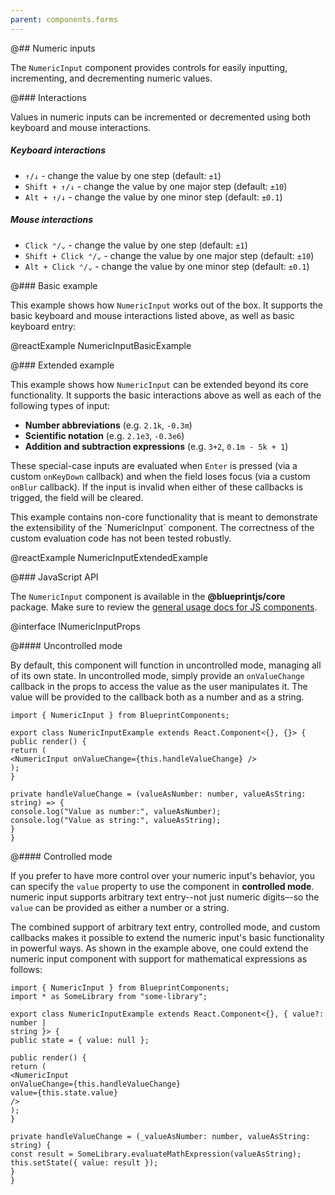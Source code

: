 ```yaml
---
parent: components.forms
---
```


@## Numeric inputs

The `NumericInput` component provides controls for easily inputting,
incrementing, and decrementing numeric values.



@### Interactions

Values in numeric inputs can be incremented or decremented using both keyboard and mouse interactions.

##### Keyboard interactions

- `↑/↓` - change the value by one step (default: `±1`)
- `Shift + ↑/↓` - change the value by one major step (default: `±10`)
- `Alt + ↑/↓` - change the value by one minor step (default: `±0.1`)

##### Mouse interactions

- `Click ⌃/⌄` - change the value by one step (default: `±1`)
- `Shift + Click ⌃/⌄` - change the value by one major step (default: `±10`)
- `Alt + Click ⌃/⌄` - change the value by one minor step (default: `±0.1`)

<div></div>



@### Basic example

This example shows how `NumericInput` works out of the box. It supports the
basic keyboard and mouse interactions listed above, as well as basic keyboard
entry:

@reactExample NumericInputBasicExample



@### Extended example

This example shows how `NumericInput` can be extended beyond its core
functionality. It supports the basic interactions above as well as each of the
following types of input:

- **Number abbreviations** (e.g. `2.1k`, `-0.3m`)
- **Scientific notation** (e.g. `2.1e3`, `-0.3e6`)
- **Addition and subtraction expressions** (e.g. `3+2`, `0.1m - 5k + 1`)

These special-case inputs are evaluated when `Enter` is pressed (via a
custom `onKeyDown` callback) and when the field loses focus (via a custom
`onBlur` callback). If the input is invalid when either of these callbacks is
trigged, the field will be cleared.

<div class="pt-callout pt-intent-primary pt-icon-info-sign">
This example contains non-core functionality that is meant to demonstrate
the extensibility of the `NumericInput` component. The correctness of the
custom evaluation code has not been tested robustly.
</div>

@reactExample NumericInputExtendedExample



@### JavaScript API

The `NumericInput` component is available in the __@blueprintjs/core__ package.
Make sure to review the [general usage docs for JS
components](#components.usage).

@interface INumericInputProps



@#### Uncontrolled mode

By default, this component will function in uncontrolled mode, managing all of
its own state. In uncontrolled mode, simply provide an `onValueChange` callback
in the props to access the value as the user manipulates it. The value will be
provided to the callback both as a number and as a string.

```
import { NumericInput } from BlueprintComponents;

export class NumericInputExample extends React.Component<{}, {}> {
public render() {
return (
<NumericInput onValueChange={this.handleValueChange} />
);
}

private handleValueChange = (valueAsNumber: number, valueAsString: string) => {
console.log("Value as number:", valueAsNumber);
console.log("Value as string:", valueAsString);
}
}
```



@#### Controlled mode

If you prefer to have more control over your numeric input's behavior, you can
specify the `value` property to use the component in **controlled mode**.
numeric input supports arbitrary text entry--not just numeric digits–-so the
`value` can be provided as either a number or a string.

The combined support of arbitrary text entry, controlled mode, and custom
callbacks makes it possible to extend the numeric input's basic functionality in
powerful ways. As shown in the example above, one could extend the numeric input
component with support for mathematical expressions as follows:

```
import { NumericInput } from BlueprintComponents;
import * as SomeLibrary from "some-library";

export class NumericInputExample extends React.Component<{}, { value?: number |
string }> {
public state = { value: null };

public render() {
return (
<NumericInput
onValueChange={this.handleValueChange}
value={this.state.value}
/>
);
}

private handleValueChange = (_valueAsNumber: number, valueAsString: string) {
const result = SomeLibrary.evaluateMathExpression(valueAsString);
this.setState({ value: result });
}
}
```


